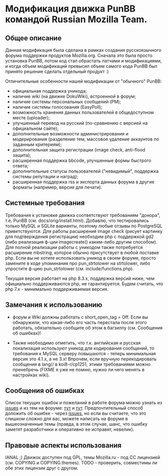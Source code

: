 Модификация движка PunBB командой Russian Mozilla Team.
=======================================================

Общее описание
---------------

Данная модификация была сделана в рамках создания русскоязычного форума поддержки продуктов
Mozilla.org. Сначала это была просто установка PunBB, потом код стал обрастать
патчами и модификациями, и когда объем модификаций превысил объем самого кода
PunBB был принято решение сделать отдельный продукт :)

Отличительные особенности нашей модификации от "обычного" PunBB:
- официальная поддержка уникода;
- наличие wiki (на движке DokuWiki), встроенной в форум;
- наличие системы персональных сообщений (PM);
- наличие системы голосования (EasyPoll);
- возможность хранения данных пользователей в общедоступном месте (uploader);
- улучшенный перевод на русский (по-сравнению с версией на официальном сайте);
- дополнительные возможности администрирования и модерирования (разделение тем,
  массовое удаление аккаунтов по заданным критериям);
- дополнительная защита регистрации (image check, anti-flood защита);
- расширенная поддержка bbcode, улучшенные формы быстрого ответа;
- дополнительные статусы пользователей ("невидимый", поддержка системы
  репутации и наград);
- расширенная поддержка rss и экспорта данных форума в другие форматы (например,
  версия для печати).

Системные требования
---------------------

Требования к установке движка соответствуют требованиям "донора", т.е. PunBB
(см. docs/orig/install.html). Добавлю, что тестировались только MySQL и SQLite
варианты, поэтому любые отзывы по PostgreSQL приветствуются. Для работы
расширения image check (рисует картинку для подтверждения регистрации)
необходим php с поддержкой gd2 (либо реализация ф-ции imagecreate()
каким-либо другим способом). Для полной реализации работы с уникодом также
потребуется расширение mbstring, которое обычно присутствует в любой поставке
php. Если вы не хотите использовать уникод в своем форуме, просто замените в
коде упоминания про pun_strtolower на strtolower, либо упростите ф-цию
pun_strtolower (см. include/functions.php).

Текущая версия работает на php 8.3.x, поддержка версий ниже, чем официально
поддерживаются php, не гарантируется. Будем считать, что php 7.x - минимально
поддерживаемая версия.

Замечания к использованию
-------------------------

- форум и Wiki должны работать с short_open_tag = Off.  Если вы обнаружили, что
  какая-либо его часть перестала после этого работать, обязательно сообщите об
  этом в багзиллу (см. Сообщения об ошибках)!

- Также необходимо отметить, что т.к. английская и русская локализация
  используют уникод для кодирования сообщений, то требования к MySQL серверу
  повышаются - теперь минимальная версия это 4.1.x, а не 3.x! Впрочем, если
  вручную перекодировать сообщения в lang/*/* в koi8-r/cp1251, этими
  требованиями можно пренебречь (FIXME я уже не помню, нужно ли чего менять в
  настройках wiki).

Сообщения об ошибках
--------------------

Список текущих ошибок и пожеланий в работе форума можно узнать из
[issues](https://github.com/LAKostis/forum.mozilla-russia.org/issues) и из тем
на форуме: [тут](http://forum.mozilla-russia.org/viewtopic.php?id=2334) и
[тут](http://forum.mozilla-russia.org/viewtopic.php?id=2317). Предпочтительный
способ доложить об ошибке - через
[issues](https://github.com/LAKostis/forum.mozilla-russia.org/issues), но если
вы считаете, что это слишком сложно для вас, можете написать на форуме в
вышеозначенные темы (правда, в этом случае, шанс, что ошибку заметят
разработчики и оперативно ее исправят, невелик).

Правовые аспекты использования
------------------------------

IANAL ;) Движок доступен под GPL, темы Mozilla.ru - под CC лицензией (см.
COPYING и COPYING.themes). TODO - проверить, совместимы ли обе этих лицензии
друг с другом.
